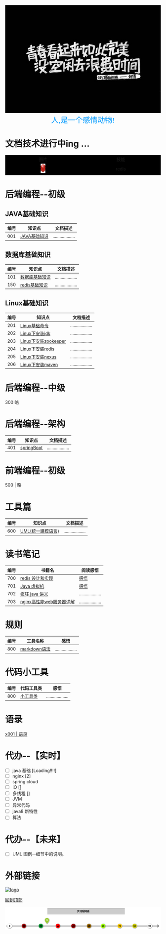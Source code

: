 <div align=center><img width="950" height="350" src="./pic/青春.jpeg"/></div>
<div align=center><font color=#0099ff size=5  face="黑体">人,是一个感情动物!</font></div>

# 文档技术进行中ing ...
<table>
    <tr>
        <td bgcolor=black  width=1000px; align="center">
            图片
        </td>
        <td bgcolor=black  width=1000px; align="center">
            技能
        </td>
    </tr>
    <tr>
        <td bgcolor=black  width=1000px; align="center">
            <img width="15" height="30" src="./pic/redis-favicon.png"/>
        </td>
        <td bgcolor=black  width=1000px; align="center">
            redis
        </td>
    </tr>
</table>

# 后端编程--初级

## JAVA基础知识 
| 编号 | 知识点 | 文档描述 |
| ---- | ---------------------------------------- | ------------------- |
| 001  | [ JAVA基础知识](BasicKnowledge/index.md) | ................... |

## 数据库基础知识
| 编号 | 知识点  | 文档描述 |
| ---- | -------------------------------------------- | ------------------- |
| 101  | [数据库基础知识](DataBase/basicKnowledge.md) | ................... |
| 150  | [redis基础知识](redis/basicknowledge.md)     | ................... |

## Linux基础知识 
| 编号 | 知识点 | 文档描述 |
| ---- | -------------------------------------------- | ------------------- |
| 201  | [Linux基础命令](Linux/basicKnowledge.md)   | ................... |
| 202  | [Linux下安装jdk](Linux/install_tools/install_jdk.md) | ................... |
| 203  | [Linux下安装zookeeper](Linux/install_tools/install_zookeeper.md)   | ................... |
| 204  | [Linux下安装redis](Linux/install_tools/install_redis.md)     | ................... |
| 205  | [Linux下安装nexus](Linux/install_tools/install_nexus.md)      | ................... |
| 206  | [Linux下安装maven](Linux/install_tools/install_maven.md)     | ................... |

# 后端编程--中级 
 300 略

# 后端编程--架构 
| 编号 | 知识点 | 文档描述 |
| ---- | -------------------------------------------- | ------------------- |
| 401  | [ springBoot](MicroService/springBoot.md)  | ................... |

# 前端编程--初级 
 500 | 略

# 工具篇 
| 编号 | 知识点 | 文档描述 |
| ---- | -------------------------------------------- | ------------------- |
| 600  | [UML(统一建模语言)](Tools/uml/index.md) | ................... |

# 读书笔记 
| 编号 | 书籍名 | 阅读感悟 |
| ---- | -------------------------------------------- | ------------------- |
| 700  | [redis 设计和实现](Book/redis设计和实现/index.md)     |[感悟](Book/redis设计和实现/readme.md)   |
| 701  | [Java 虚拟机 ](Book/java虚拟机/index.md)     | [感悟](Book/java虚拟机/readme.md) |
| 702  | [疯狂 java 讲义 ](Book/疯狂java讲义/index.md)     | ................... |
| 703  | [ nginx高性能web服务器详解 ](Book/nginx高性能web服务器详解/index.md)     | ................... |

# 规则
| 编号 | 工具名称 | 感悟 |
| ---- | -------------------------------------------- | ------------------- |
| 800  | [markdown语法](markdown.md)   | ................... |

# 代码小工具
| 编号 | 代码工具类| 感悟 |
| ---- | -------------------------------------------- | ------------------- |
| 800  | [小工具类](java/smallstongclass/index.md)   | ................... |

# 语录
[x001 | 语录](quotations/index.md)



# 代办--【实时】
- [ ] java 基础 [Loading!!!!]
- [ ] nginx [2]
- [ ] spring cloud
- [ ] IO []
- [ ] 多线程 []
- [ ] JVM
- [ ] 异常代码
- [ ] java8 新特性
- [ ] 算法
# 代办--【未来】
- [ ] UML 图例--细节中的说明。


# 外部链接
[![logo](https://cdn2.jianshu.io/favicon.ico)](https://www.jianshu.com/)

[回到顶部](#后端编程--初级)

![avatar](./pic/岁月时间轴.png)
